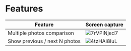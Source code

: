 # Features

|Feature|Screen capture|
|-------|--------------|
|Multiple photos comparison|![7rVPiNjed7](https://user-images.githubusercontent.com/403616/131305750-2d91540b-27b1-4fe9-b5a1-ea1a71754d01.gif)|
|Show previous / next N photos|![4tzHAi8IuL](https://user-images.githubusercontent.com/403616/131307773-03d3e4e9-e2a2-4c62-813b-975b9fabf634.gif)|


